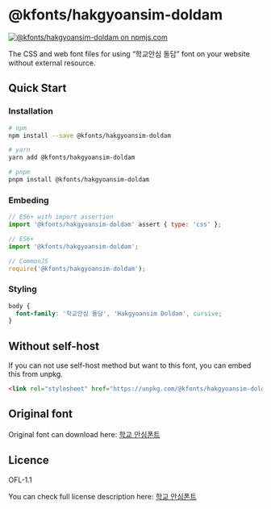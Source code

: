 # @kfonts/hakgyoansim-doldam

[![@kfonts/hakgyoansim-doldam on npmjs.com](https://img.shields.io/npm/v/%40kfonts%2Fhakgyoansim-doldam)](https://www.npmjs.com/package/@kfonts/hakgyoansim-doldam)

The CSS and web font files for using &OpenCurlyDoubleQuote;학교안심 돌담&CloseCurlyDoubleQuote; font on your website without external resource.

## Quick Start

### Installation

```sh
# npm
npm install --save @kfonts/hakgyoansim-doldam

# yarn
yarn add @kfonts/hakgyoansim-doldam

# pnpm
pnpm install @kfonts/hakgyoansim-doldam
```

### Embeding

```js
// ES6+ with import assertion
import '@kfonts/hakgyoansim-doldam' assert { type: 'css' };

// ES6+
import '@kfonts/hakgyoansim-doldam';

// CommonJS
require('@kfonts/hakgyoansim-doldam');
```

### Styling

```css
body {
  font-family: '학교안심 돌담', 'Hakgyoansim Doldam', cursive;
}
```

## Without self-host

If you can not use self-host method but want to this font, you can embed this from unpkg.

```html
<link rel="stylesheet" href="https://unpkg.com/@kfonts/hakgyoansim-doldam/index.css" />
```

## Original font

Original font can download here: [학교 안심폰트](https://copyright.keris.or.kr/wft/fntDwnld)

## Licence

OFL-1.1

You can check full license description here: [학교 안심폰트](https://copyright.keris.or.kr/wft/fntDwnld)
